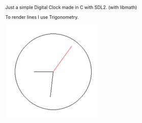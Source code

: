 Just a simple Digital Clock made in C with SDL2. (with libmath)

To render lines I use Trigonometry.

![alt text](https://github.com/Holiaaa/c-cpp-projects/blob/main/digitalclock/image.png?raw=true)
